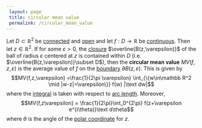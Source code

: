 ```yaml
---
 layout: page
 title: circular mean value
 permalink: /circular_mean_value
---
```

Let $D\subset\mathbb R^2$ be [connected](https://defsmath.github.io/DefsMath/connected) and [open](https://defsmath.github.io/DefsMath/open) and let $f:D\to \mathbb R$ be [continuous](https://defsmath.github.io/DefsMath/continuous). Then let $z\in\mathbb R^2$. If for some $\varepsilon > 0$, the [closure](https://defsmath.github.io/DefsMath/closure) $\overline{B(z,\varepsilon)}$ of the ball of radius $\varepsilon$ centered at $z$ is contained within $D$ (i.e. $\overline{B(z,\varepsilon)}\subset D$), then the **circular mean value** $MV(f,z,\varepsilon)$ is the average value of $f$ on the [boundary](https://defsmath.github.io/DefsMath/boundary) $\partial B(z,\varepsilon)$. This is given by $$MV(f,z,\varepsilon) =\frac{1}{2\pi \varepsilon} \int_{\{w\in\mathbb R^2 \mid |w-z|=\varepsilon\}} f(w) |\text dw|$$ where the [integral](https://defsmath.github.io/DefsMath/Riemann_integrable) is taken with respect to [arc length](https://defsmath.github.io/DefsMath/arc_length). Moreover, $$MV(f,z\varepsilon) = \frac{1}{2\pi}\int_0^{2\pi} f(z+\varepsilon e^{i\theta})\text d\theta$$ where $\theta$ is the angle of the [polar coordinate](https://defsmath.github.io/DefsMath/polar_coordinates) for $z$. 

